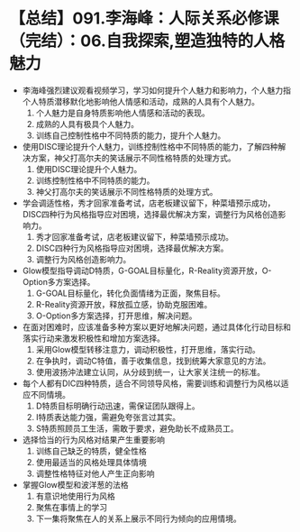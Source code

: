 # 【总结】091.李海峰：人际关系必修课（完结）：06.自我探索,塑造独特的人格魅力

-   李海峰强烈建议观看视频学习，学习如何提升个人魅力和影响力，个人魅力指个人特质潜移默化地影响他人情感和活动，成熟的人具有个人魅力。
    1.  个人魅力是自身特质影响他人情感和活动的表现。
    2.  成熟的人具有极具个人魅力。
    3.  训练自己控制性格中不同特质的能力，提升个人魅力。
-   使用DISC理论提升个人魅力，训练控制性格中不同特质的能力，了解四种解决方案，神父打高尔夫的笑话展示不同性格特质的处理方式。
    1.  使用DISC理论提升个人魅力。
    2.  训练控制性格中不同特质的能力。
    3.  神父打高尔夫的笑话展示不同性格特质的处理方式。
-   学会调适性格，秀才回家准备考试，店老板建议留下，种菜墙预示成功，DISC四种行为风格指导应对困境，选择最优解决方案，调整行为风格创造影响力。
    1.  秀才回家准备考试，店老板建议留下，种菜墙预示成功。
    2.  DISC四种行为风格指导应对困境，选择最优解决方案。
    3.  调整行为风格创造影响力。
-   Glow模型指导调动D特质，G-GOAL目标量化，R-Reality资源开放，O-Option多方案选择。
    1.  G-GOAL目标量化，转化负面情绪为正面，聚焦目标。
    2.  R-Reality资源开放，释放孤立感，协助克服困难。
    3.  O-Option多方案选择，打开思维，解决问题。
-   在面对困难时，应该准备多种方案以更好地解决问题，通过具体化行动目标和落实行动来激发积极性和增加方案选择。
    1.  采用Glow模型转移注意力，调动积极性，打开思维，落实行动。
    2.  在争执时，调动C特值，善于收集信息，找到统筹大家意见的方法。
    3.  使用波扬沖法建立认同，从分歧到统一，让大家关注统一的标准。
-   每个人都有DIC四种特质，适合不同领导风格，需要训练和调整行为风格以适应不同情境。
    1.  D特质目标明确行动迅速，需保证团队跟得上。
    2.  I特质表达能力强，需避免夸张言过其实。
    3.  S特质照顾员工生活，需敢于要求，避免助长不成熟员工。
-   选择恰当的行为风格对结果产生重要影响
    1.  训练自己缺乏的特质，健全性格
    2.  使用最适当的风格处理具体情境
    3.  调整性格特征对他人产生正向影响
-   掌握Glow模型和波洋葱的法格
    1.  有意识地使用行为风格
    2.  聚焦在事情上的学习
    3.  下一集将聚焦在人的关系上展示不同行为倾向的应用情境。